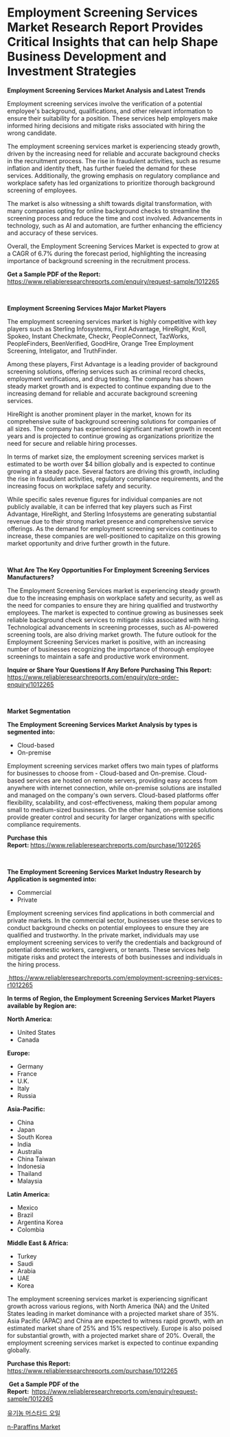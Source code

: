 <p><h1>Employment Screening Services Market Research Report Provides Critical Insights that can help Shape Business Development and Investment Strategies</h1></p><p><strong>Employment Screening Services Market Analysis and Latest Trends</strong></p>
<p><p>Employment screening services involve the verification of a potential employee's background, qualifications, and other relevant information to ensure their suitability for a position. These services help employers make informed hiring decisions and mitigate risks associated with hiring the wrong candidate.</p><p>The employment screening services market is experiencing steady growth, driven by the increasing need for reliable and accurate background checks in the recruitment process. The rise in fraudulent activities, such as resume inflation and identity theft, has further fueled the demand for these services. Additionally, the growing emphasis on regulatory compliance and workplace safety has led organizations to prioritize thorough background screening of employees.</p><p>The market is also witnessing a shift towards digital transformation, with many companies opting for online background checks to streamline the screening process and reduce the time and cost involved. Advancements in technology, such as AI and automation, are further enhancing the efficiency and accuracy of these services.</p><p>Overall, the Employment Screening Services Market is expected to grow at a CAGR of 6.7% during the forecast period, highlighting the increasing importance of background screening in the recruitment process.</p></p>
<p><strong>Get a Sample PDF of the Report:&nbsp;</strong> <a href="https://www.reliableresearchreports.com/enquiry/request-sample/1012265">https://www.reliableresearchreports.com/enquiry/request-sample/1012265</a></p>
<p>&nbsp;</p>
<p><strong>Employment Screening Services Major Market Players</strong></p>
<p><p>The employment screening services market is highly competitive with key players such as Sterling Infosystems, First Advantage, HireRight, Kroll, Spokeo, Instant Checkmate, Checkr, PeopleConnect, TazWorks, PeopleFinders, BeenVerified, GoodHire, Orange Tree Employment Screening, Inteligator, and TruthFinder.</p><p>Among these players, First Advantage is a leading provider of background screening solutions, offering services such as criminal record checks, employment verifications, and drug testing. The company has shown steady market growth and is expected to continue expanding due to the increasing demand for reliable and accurate background screening services.</p><p>HireRight is another prominent player in the market, known for its comprehensive suite of background screening solutions for companies of all sizes. The company has experienced significant market growth in recent years and is projected to continue growing as organizations prioritize the need for secure and reliable hiring processes.</p><p>In terms of market size, the employment screening services market is estimated to be worth over $4 billion globally and is expected to continue growing at a steady pace. Several factors are driving this growth, including the rise in fraudulent activities, regulatory compliance requirements, and the increasing focus on workplace safety and security.</p><p>While specific sales revenue figures for individual companies are not publicly available, it can be inferred that key players such as First Advantage, HireRight, and Sterling Infosystems are generating substantial revenue due to their strong market presence and comprehensive service offerings. As the demand for employment screening services continues to increase, these companies are well-positioned to capitalize on this growing market opportunity and drive further growth in the future.</p></p>
<p>&nbsp;</p>
<p><strong>What Are The Key Opportunities For Employment Screening Services Manufacturers?</strong></p>
<p><p>The Employment Screening Services market is experiencing steady growth due to the increasing emphasis on workplace safety and security, as well as the need for companies to ensure they are hiring qualified and trustworthy employees. The market is expected to continue growing as businesses seek reliable background check services to mitigate risks associated with hiring. Technological advancements in screening processes, such as AI-powered screening tools, are also driving market growth. The future outlook for the Employment Screening Services market is positive, with an increasing number of businesses recognizing the importance of thorough employee screenings to maintain a safe and productive work environment.</p></p>
<p><strong>Inquire or Share Your Questions If Any Before Purchasing This Report:</strong> <a href="https://www.reliableresearchreports.com/enquiry/pre-order-enquiry/1012265">https://www.reliableresearchreports.com/enquiry/pre-order-enquiry/1012265</a></p>
<p>&nbsp;</p>
<p><strong>Market Segmentation</strong></p>
<p><strong>The Employment Screening Services Market Analysis by types is segmented into:</strong></p>
<p><ul><li>Cloud-based</li><li>On-premise</li></ul></p>
<p><p>Employment screening services market offers two main types of platforms for businesses to choose from - Cloud-based and On-premise. Cloud-based services are hosted on remote servers, providing easy access from anywhere with internet connection, while on-premise solutions are installed and managed on the company's own servers. Cloud-based platforms offer flexibility, scalability, and cost-effectiveness, making them popular among small to medium-sized businesses. On the other hand, on-premise solutions provide greater control and security for larger organizations with specific compliance requirements.</p></p>
<p><strong>Purchase this Report:&nbsp;</strong><a href="https://www.reliableresearchreports.com/purchase/1012265">https://www.reliableresearchreports.com/purchase/1012265</a></p>
<p>&nbsp;</p>
<p><strong>The Employment Screening Services Market Industry Research by Application is segmented into:</strong></p>
<p><ul><li>Commercial</li><li>Private</li></ul></p>
<p><p>Employment screening services find applications in both commercial and private markets. In the commercial sector, businesses use these services to conduct background checks on potential employees to ensure they are qualified and trustworthy. In the private market, individuals may use employment screening services to verify the credentials and background of potential domestic workers, caregivers, or tenants. These services help mitigate risks and protect the interests of both businesses and individuals in the hiring process.</p></p>
<p><a href="https://www.reliableresearchreports.com/employment-screening-services-r1012265">&nbsp;https://www.reliableresearchreports.com/employment-screening-services-r1012265</a></p>
<p><strong>In terms of Region, the Employment Screening Services Market Players available by Region are:</strong></p>
<p>
    <p> <strong> North America: </strong>
        <ul>
            <li>United States</li>
            <li>Canada</li>
        </ul>
        </p> 
    <p> <strong> Europe: </strong>
        <ul>
            <li>Germany</li>
            <li>France</li>
            <li>U.K.</li>
            <li>Italy</li>
            <li>Russia</li>
        </ul>
        </p> 
    <p> <strong> Asia-Pacific: </strong>
        <ul>
            <li>China</li>
            <li>Japan</li>
            <li>South Korea</li>
            <li>India</li>
            <li>Australia</li>
            <li>China Taiwan</li>
            <li>Indonesia</li>
            <li>Thailand</li>
            <li>Malaysia</li>
        </ul>
        </p> 
    <p> <strong> Latin America: </strong>
        <ul>
            <li>Mexico</li>
            <li>Brazil</li>
            <li>Argentina Korea</li>
            <li>Colombia</li>
        </ul>
        </p> 
    <p> <strong> Middle East & Africa: </strong>
        <ul>
            <li>Turkey</li>
            <li>Saudi</li>
            <li>Arabia</li>
            <li>UAE</li>
            <li>Korea</li>
        </ul>
    </p>
    </p>
<p><p>The employment screening services market is experiencing significant growth across various regions, with North America (NA) and the United States leading in market dominance with a projected market share of 35%. Asia Pacific (APAC) and China are expected to witness rapid growth, with an estimated market share of 25% and 15% respectively. Europe is also poised for substantial growth, with a projected market share of 20%. Overall, the employment screening services market is expected to continue expanding globally.</p></p>
<p><strong>Purchase this Report: </strong><a href="https://www.reliableresearchreports.com/purchase/1012265">https://www.reliableresearchreports.com/purchase/1012265</a></p>
<p>&nbsp;<strong>Get a Sample PDF of the Report:&nbsp;&nbsp;</strong><a href="https://www.reliableresearchreports.com/enquiry/request-sample/1012265">https://www.reliableresearchreports.com/enquiry/request-sample/1012265</a></p>
<p><strong></strong></p>
<p><p><a href="https://medium.com/@kasandrarempel/%EC%9C%A0%EA%B8%B0%EB%86%8D-%EA%B2%A8%EC%9E%90-%EC%98%A4%EC%9D%BC-%EC%8B%9C%EC%9E%A5-%EC%8B%9C%EC%9E%A5-%EC%A0%90%EC%9C%A0%EC%9C%A8-%EC%8B%9C%EC%9E%A5-%EB%8F%99%ED%96%A5-%EB%B0%8F-%EB%AF%B8%EB%9E%98-%EC%84%B1%EC%9E%A5-%ED%83%90%EC%83%89-4a072b3f4ca4">유기농 머스타드 오일</a></p><p><a href="https://meowing-lemming-dd3.notion.site/n-Paraffins-Market-Exploring-Market-Share-Market-Trends-and-Future-Growth-252dc39803184bfba3f8d792e3a6e57d">n-Paraffins Market</a></p></p>